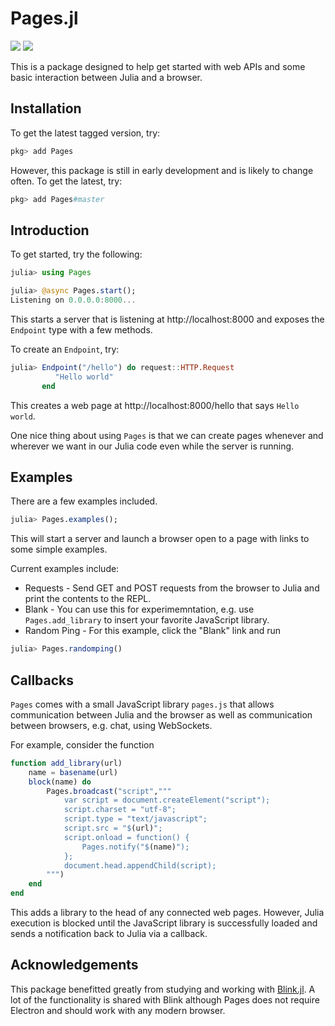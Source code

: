 # Pages.jl

[![][travis-img]][travis-url] [![][appveyor-img]][appveyor-url]

This is a package designed to help get started with web APIs and some basic interaction between Julia and a browser.

## Installation

To get the latest tagged version, try:

~~~julia
pkg> add Pages
~~~

However, this package is still in early development and is likely to change often. To get the latest, try:

~~~julia
pkg> add Pages#master
~~~

## Introduction

To get started, try the following:

~~~julia
julia> using Pages

julia> @async Pages.start();
Listening on 0.0.0.0:8000...
~~~

This starts a server that is listening at http://localhost:8000 and exposes the `Endpoint` type with a few methods.

To create an `Endpoint`, try:

~~~julia
julia> Endpoint("/hello") do request::HTTP.Request
          "Hello world"
       end
~~~

This creates a web page at http://localhost:8000/hello that says `Hello world`. 

One nice thing about using `Pages` is that we can create pages whenever and wherever we want in our Julia code even while the server is running.

## Examples

There are a few examples included.

~~~julia
julia> Pages.examples();
~~~

This will start a server and launch a browser open to a page with links to some simple examples.

Current examples include:

  - Requests - Send GET and POST requests from the browser to Julia and print the contents to the REPL.
  - Blank - You can use this for experimemntation, e.g. use `Pages.add_library` to insert your favorite JavaScript library.
  - Random Ping - For this example, click the "Blank" link and run 

  ```julia
julia> Pages.randomping()
  ```


## Callbacks

`Pages` comes with a small JavaScript library `pages.js` that allows communication between Julia and the browser as well as communication between browsers, e.g. chat, using WebSockets.

For example, consider the function

```julia
function add_library(url)
    name = basename(url)
    block(name) do
        Pages.broadcast("script","""
            var script = document.createElement("script");
            script.charset = "utf-8";
            script.type = "text/javascript";
            script.src = "$(url)";
            script.onload = function() {
                Pages.notify("$(name)");
            };
            document.head.appendChild(script);
        """)
    end
end
```

This adds a library to the head of any connected web pages. However, Julia execution is blocked until the JavaScript library is successfully loaded and sends a notification back to Julia via a callback.

## Acknowledgements

This package benefitted greatly from studying and working with [Blink.jl](https://github.com/JunoLab/Blink.jl). A lot of the functionality is shared with Blink although Pages does not require Electron and should work with any modern browser.

[travis-img]: https://travis-ci.org/EricForgy/Pages.jl.svg?branch=master
[travis-url]: https://travis-ci.org/EricForgy/Pages.jl

[appveyor-img]: https://ci.appveyor.com/api/projects/status/github/EricForgy/Pages.jl?branch=master&svg=true
[appveyor-url]: https://ci.appveyor.com/project/EricForgy/pages-jl